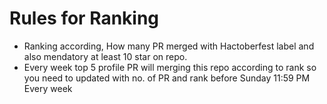 # Rules for Ranking 

- Ranking according, How many PR merged with Hactoberfest label and also mendatory at least 10 star on repo.
- Every week top 5 profile PR will merging this repo according to rank so you need to updated with no. of PR and rank before Sunday 11:59 PM Every week 
